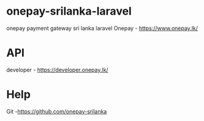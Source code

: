 # onepay-srilanka-laravel
onepay payment gateway sri lanka laravel
Onepay - https://www.onepay.lk/

# API
developer - https://developer.onepay.lk/

# Help
Git -https://github.com/onepay-srilanka
